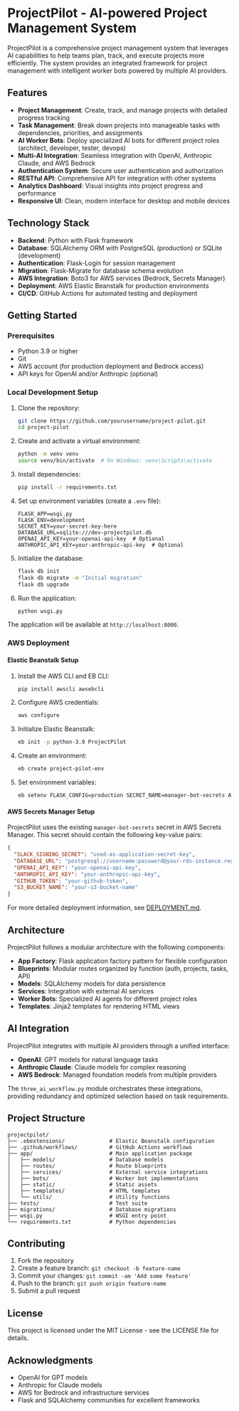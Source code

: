 # ProjectPilot - AI-powered Project Management System

ProjectPilot is a comprehensive project management system that leverages AI capabilities to help teams plan, track, and execute projects more efficiently. The system provides an integrated framework for project management with intelligent worker bots powered by multiple AI providers.

## Features

- **Project Management**: Create, track, and manage projects with detailed progress tracking
- **Task Management**: Break down projects into manageable tasks with dependencies, priorities, and assignments
- **AI Worker Bots**: Deploy specialized AI bots for different project roles (architect, developer, tester, devops)
- **Multi-AI Integration**: Seamless integration with OpenAI, Anthropic Claude, and AWS Bedrock
- **Authentication System**: Secure user authentication and authorization
- **RESTful API**: Comprehensive API for integration with other systems
- **Analytics Dashboard**: Visual insights into project progress and performance
- **Responsive UI**: Clean, modern interface for desktop and mobile devices

## Technology Stack

- **Backend**: Python with Flask framework
- **Database**: SQLAlchemy ORM with PostgreSQL (production) or SQLite (development)
- **Authentication**: Flask-Login for session management
- **Migration**: Flask-Migrate for database schema evolution
- **AWS Integration**: Boto3 for AWS services (Bedrock, Secrets Manager)
- **Deployment**: AWS Elastic Beanstalk for production environments
- **CI/CD**: GitHub Actions for automated testing and deployment

## Getting Started

### Prerequisites

- Python 3.9 or higher
- Git
- AWS account (for production deployment and Bedrock access)
- API keys for OpenAI and/or Anthropic (optional)

### Local Development Setup

1. Clone the repository:
   ```bash
   git clone https://github.com/yourusername/project-pilot.git
   cd project-pilot
   ```

2. Create and activate a virtual environment:
   ```bash
   python -m venv venv
   source venv/bin/activate  # On Windows: venv\Scripts\activate
   ```

3. Install dependencies:
   ```bash
   pip install -r requirements.txt
   ```

4. Set up environment variables (create a `.env` file):
   ```
   FLASK_APP=wsgi.py
   FLASK_ENV=development
   SECRET_KEY=your-secret-key-here
   DATABASE_URL=sqlite:///dev-projectpilot.db
   OPENAI_API_KEY=your-openai-api-key  # Optional
   ANTHROPIC_API_KEY=your-anthropic-api-key  # Optional
   ```

5. Initialize the database:
   ```bash
   flask db init
   flask db migrate -m "Initial migration"
   flask db upgrade
   ```

6. Run the application:
   ```bash
   python wsgi.py
   ```

The application will be available at `http://localhost:8000`.

### AWS Deployment

#### Elastic Beanstalk Setup

1. Install the AWS CLI and EB CLI:
   ```bash
   pip install awscli awsebcli
   ```

2. Configure AWS credentials:
   ```bash
   aws configure
   ```

3. Initialize Elastic Beanstalk:
   ```bash
   eb init -p python-3.9 ProjectPilot
   ```

4. Create an environment:
   ```bash
   eb create project-pilot-env
   ```

5. Set environment variables:
   ```bash
   eb setenv FLASK_CONFIG=production SECRET_NAME=manager-bot-secrets AWS_REGION=eu-west-2
   ```

#### AWS Secrets Manager Setup

ProjectPilot uses the existing `manager-bot-secrets` secret in AWS Secrets Manager. This secret should contain the following key-value pairs:

```json
{
  "SLACK_SIGNING_SECRET": "used-as-application-secret-key",
  "DATABASE_URL": "postgresql://username:password@your-rds-instance.region.rds.amazonaws.com:5432/database",
  "OPENAI_API_KEY": "your-openai-api-key",
  "ANTHROPIC_API_KEY": "your-anthropic-api-key",
  "GITHUB_TOKEN": "your-github-token",
  "S3_BUCKET_NAME": "your-s3-bucket-name"
}
```

For more detailed deployment information, see [DEPLOYMENT.md](DEPLOYMENT.md).

## Architecture

ProjectPilot follows a modular architecture with the following components:

- **App Factory**: Flask application factory pattern for flexible configuration
- **Blueprints**: Modular routes organized by function (auth, projects, tasks, API)
- **Models**: SQLAlchemy models for data persistence
- **Services**: Integration with external AI services
- **Worker Bots**: Specialized AI agents for different project roles
- **Templates**: Jinja2 templates for rendering HTML views

## AI Integration

ProjectPilot integrates with multiple AI providers through a unified interface:

- **OpenAI**: GPT models for natural language tasks
- **Anthropic Claude**: Claude models for complex reasoning
- **AWS Bedrock**: Managed foundation models from multiple providers

The `three_ai_workflow.py` module orchestrates these integrations, providing redundancy and optimized selection based on task requirements.

## Project Structure

```
projectpilot/
├── .ebextensions/              # Elastic Beanstalk configuration
├── .github/workflows/          # GitHub Actions workflows
├── app/                        # Main application package
│   ├── models/                 # Database models
│   ├── routes/                 # Route blueprints
│   ├── services/               # External service integrations
│   ├── bots/                   # Worker bot implementations
│   ├── static/                 # Static assets
│   ├── templates/              # HTML templates
│   └── utils/                  # Utility functions
├── tests/                      # Test suite
├── migrations/                 # Database migrations
├── wsgi.py                     # WSGI entry point
└── requirements.txt            # Python dependencies
```

## Contributing

1. Fork the repository
2. Create a feature branch: `git checkout -b feature-name`
3. Commit your changes: `git commit -am 'Add some feature'`
4. Push to the branch: `git push origin feature-name`
5. Submit a pull request

## License

This project is licensed under the MIT License - see the LICENSE file for details.

## Acknowledgments

- OpenAI for GPT models
- Anthropic for Claude models
- AWS for Bedrock and infrastructure services
- Flask and SQLAlchemy communities for excellent frameworks
